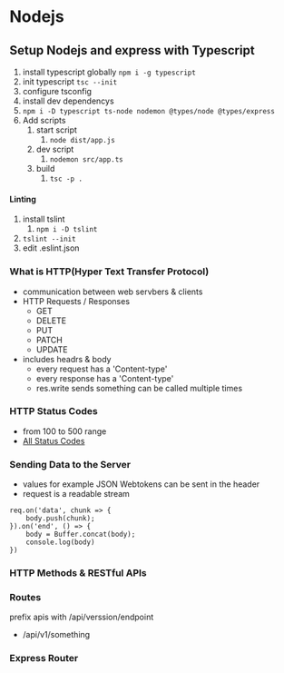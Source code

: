 # Nodejs

## Setup Nodejs and express with Typescript
1. install typescript globally `npm i -g typescript`
2. init typescript `tsc --init`
3. configure tsconfig
4. install dev dependencys 
5. `npm i -D typescript ts-node nodemon @types/node @types/express`
6. Add scripts
	1. start script
		1. `node dist/app.js`
	2. dev script
		1. `nodemon src/app.ts`
	3. build
		1. `tsc -p .`

#### Linting
1. install tslint
	1. `npm i -D tslint`
2. `tslint --init`
3. edit .eslint.json

### What is HTTP(Hyper Text Transfer Protocol)
- communication between web servbers & clients
- HTTP Requests / Responses
	- GET
	- DELETE
	- PUT
	- PATCH
	- UPDATE
- includes headrs & body
	- every request has a 'Content-type'
	- every response has a 'Content-type'
	- res.write sends something can be called multiple times
	
### HTTP Status Codes
- from 100 to 500 range
- [All Status Codes](https://developer.mozilla.org/en-US/docs/Web/HTTP/Status)

### Sending Data to the Server
- values for example JSON Webtokens can be sent in the header
- request is a readable stream 
```
req.on('data', chunk => {
	body.push(chunk);
}).on('end', () => {
	body = Buffer.concat(body);
	console.log(body)
})
```` 

### HTTP Methods & RESTful APIs
### Routes
prefix apis with /api/verssion/endpoint
- /api/v1/something

### Express Router
